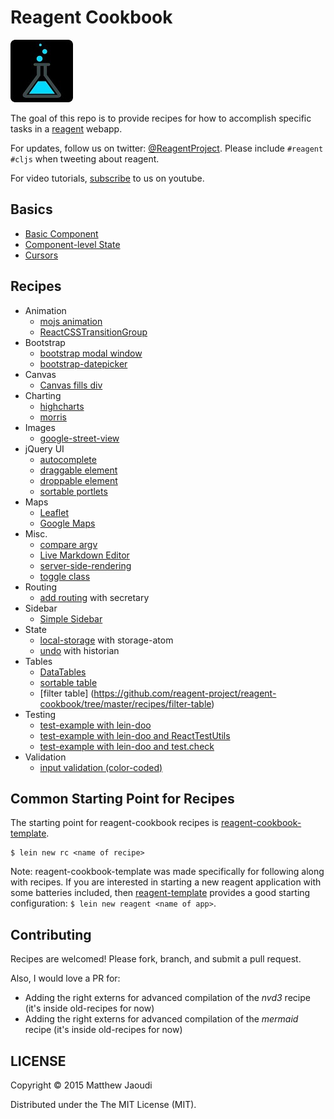 # Reagent Cookbook

![Reagent-Project](logo-rounded.jpg)

The goal of this repo is to provide recipes for how to accomplish specific tasks in a [reagent](https://github.com/reagent-project/reagent) webapp.

For updates, follow us on twitter: [@ReagentProject](https://twitter.com/ReagentProject). Please include `#reagent #cljs` when tweeting about reagent.

For video tutorials, [subscribe](https://www.youtube.com/channel/UC1UP5LiNNNf0a45dA9eDA0Q) to us on youtube.

## Basics

* [Basic Component](https://github.com/reagent-project/reagent-cookbook/tree/master/basics/basic-component)
* [Component-level State](https://github.com/reagent-project/reagent-cookbook/tree/master/basics/component-level-state)
* [Cursors](https://github.com/reagent-project/reagent-cookbook/tree/master/basics/cursors)

## Recipes

* Animation
    * [mojs animation](https://github.com/reagent-project/reagent-cookbook/tree/master/recipes/mojs-animation)
    * [ReactCSSTransitionGroup](https://github.com/reagent-project/reagent-cookbook/tree/master/recipes/ReactCSSTransitionGroup)
* Bootstrap
    * [bootstrap modal window](https://github.com/reagent-project/reagent-cookbook/tree/master/recipes/bootstrap-modal)
    * [bootstrap-datepicker](https://github.com/reagent-project/reagent-cookbook/tree/master/recipes/bootstrap-datepicker)
* Canvas
    * [Canvas fills div](https://github.com/reagent-project/reagent-cookbook/tree/master/recipes/canvas-fills-div)
* Charting
    * [highcharts](https://github.com/reagent-project/reagent-cookbook/tree/master/recipes/highcharts)
    * [morris](https://github.com/reagent-project/reagent-cookbook/tree/master/recipes/morris)
* Images
    * [google-street-view](https://github.com/reagent-project/reagent-cookbook/tree/master/recipes/google-street-view)
* jQuery UI
    * [autocomplete](https://github.com/reagent-project/reagent-cookbook/tree/master/recipes/autocomplete)
    * [draggable element](https://github.com/reagent-project/reagent-cookbook/tree/master/recipes/draggable)
    * [droppable element](https://github.com/reagent-project/reagent-cookbook/tree/master/recipes/droppable)
    * [sortable portlets](https://github.com/reagent-project/reagent-cookbook/tree/master/recipes/sortable-portlets)
* Maps
    * [Leaflet](https://github.com/reagent-project/reagent-cookbook/tree/master/recipes/leaflet)
    * [Google Maps](https://github.com/reagent-project/reagent-cookbook/tree/master/recipes/google-maps)
* Misc.
    * [compare argv](https://github.com/reagent-project/reagent-cookbook/tree/master/recipes/compare-argv)
    * [Live Markdown Editor](https://github.com/reagent-project/reagent-cookbook/tree/master/recipes/markdown-editor)
	* [server-side-rendering](https://github.com/reagent-project/reagent-cookbook/tree/master/recipes/reagent-server-rendering)
	* [toggle class](https://github.com/reagent-project/reagent-cookbook/tree/master/recipes/toggle-class)
* Routing
    * [add routing](https://github.com/reagent-project/reagent-cookbook/tree/master/recipes/add-routing) with secretary
* Sidebar
    * [Simple Sidebar](https://github.com/reagent-project/reagent-cookbook/tree/master/recipes/simple-sidebar)
* State
    * [local-storage](https://github.com/reagent-project/reagent-cookbook/tree/master/recipes/local-storage) with storage-atom
    * [undo](https://github.com/reagent-project/reagent-cookbook/tree/master/recipes/undo) with historian
* Tables
    * [DataTables](https://github.com/reagent-project/reagent-cookbook/tree/master/recipes/data-tables)
	* [sortable table](https://github.com/reagent-project/reagent-cookbook/tree/master/recipes/sort-table)
	* [filter table] (https://github.com/reagent-project/reagent-cookbook/tree/master/recipes/filter-table)
* Testing
    * [test-example with lein-doo](https://github.com/reagent-project/reagent-cookbook/tree/master/recipes/test-example)
    * [test-example with lein-doo and ReactTestUtils](https://github.com/reagent-project/reagent-cookbook/tree/master/recipes/test-example-with-ReactTestUtils)
	* [test-example with lein-doo and test.check](https://github.com/reagent-project/reagent-cookbook/tree/master/recipes/test-example-with-test-check)
* Validation
    * [input validation (color-coded)](https://github.com/reagent-project/reagent-cookbook/tree/master/recipes/input-validation)

## Common Starting Point for Recipes

The starting point for reagent-cookbook recipes is [reagent-cookbook-template](https://github.com/gadfly361/reagent-cookbook-template).

```
$ lein new rc <name of recipe>
```

Note: reagent-cookbook-template was made specifically for following along with recipes.  If you are interested in starting a new reagent application with some batteries included, then [reagent-template](https://github.com/reagent-project/reagent-template) provides a good starting configuration: `$ lein new reagent <name of app>`.

## Contributing

Recipes are welcomed!  Please fork, branch, and submit a pull request.

Also, I would love a PR for:

* Adding the right externs for advanced compilation of the *nvd3* recipe (it's inside old-recipes for now)
* Adding the right externs for advanced compilation of the *mermaid* recipe (it's inside old-recipes for now)

## LICENSE

Copyright © 2015 Matthew Jaoudi

Distributed under the The MIT License (MIT).
